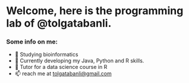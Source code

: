# Welcome, here is the programming lab of @tolgatabanli.
### Some info on me:
- 👀 Studying bioinformatics
- 🌱 Currently developing my Java, Python and R skills.
- 🍎 Tutor for a data science course in R
- 📫 reach me at tolgatabanli@gmail.com

<!---
tolgatabanli/tolgatabanli is a ✨ special ✨ repository because its `README.md` (this file) appears on your GitHub profile.
You can click the Preview link to take a look at your changes.
--->

